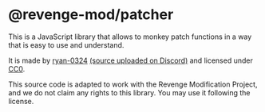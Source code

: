 # @revenge-mod/patcher

This is a JavaScript library that allows to monkey patch functions in a way that is easy to use and understand.

It is made by [ryan-0324](https://github.com/ryan-0324) [(source uploaded on Discord)](https://discord.com/channels/1205207689832038522/1284131216156655646/1316076586981789709) and licensed under [CC0](./LICENSE).

This source code is adapted to work with the Revenge Modification Project, and we do not claim any rights to this library. You may use it following the license.
